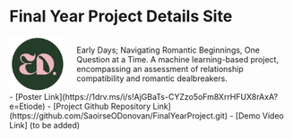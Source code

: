 # Final Year Project Details Site
<div style="display: flex; align-items: center;">
  <img src="favicon.png" alt="Project Logo" style="width: 100px; height: 100px; margin-right: 20px;">
  <p>Early Days; Navigating Romantic Beginnings, One Question at a Time. A machine learning-based project, encompassing an assessment of relationship compatibility and romantic dealbreakers.</p>
</div>
 - [Poster Link](https://1drv.ms/i/s!AjGBaTs-CYZzo5oFm8XrrHFUX8rAxA?e=Etiode)
 - [Project Github Repository Link](https://github.com/SaoirseODonovan/FinalYearProject.git)
 - [Demo Video Link] (to be added)

